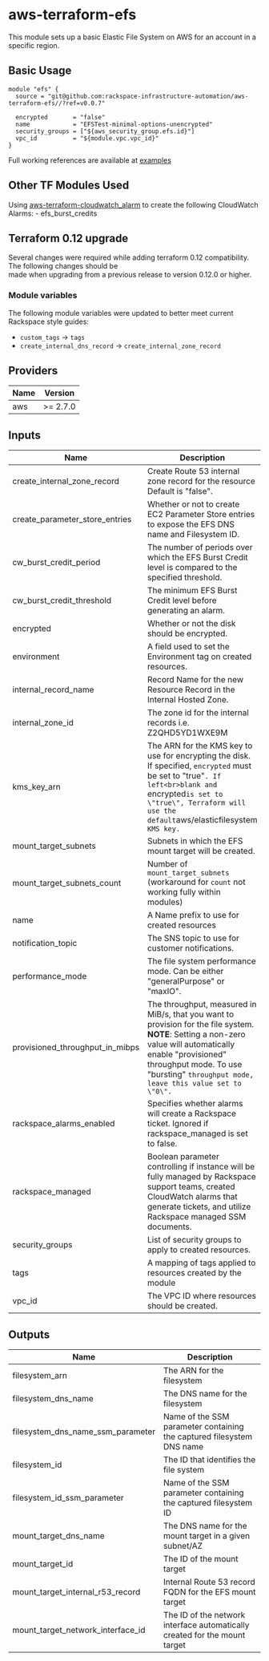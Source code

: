 # aws-terraform-efs

This module sets up a basic Elastic File System on AWS for an account in a specific region.

## Basic Usage

```HCL
module "efs" {
  source = "git@github.com:rackspace-infrastructure-automation/aws-terraform-efs//?ref=v0.0.7"

  encrypted       = "false"
  name            = "EFSTest-minimal-options-unencrypted"
  security_groups = ["${aws_security_group.efs.id}"]
  vpc_id          = "${module.vpc.vpc_id}"
}
```

Full working references are available at [examples](examples)
## Other TF Modules Used  
Using [aws-terraform-cloudwatch\_alarm](https://github.com/rackspace-infrastructure-automation/aws-terraform-cloudwatch_alarm) to create the following CloudWatch Alarms:
	- efs\_burst\_credits

## Terraform 0.12 upgrade

Several changes were required while adding terraform 0.12 compatibility.  The following changes should be  
made when upgrading from a previous release to version 0.12.0 or higher.

### Module variables

The following module variables were updated to better meet current Rackspace style guides:

- `custom_tags` -> `tags`
- `create_internal_dns_record` -> `create_internal_zone_record`

## Providers

| Name | Version |
|------|---------|
| aws | >= 2.7.0 |

## Inputs

| Name | Description | Type | Default | Required |
|------|-------------|------|---------|:-----:|
| create\_internal\_zone\_record | Create Route 53 internal zone record for the resource Default is \"false\". | `bool` | `false` | no |
| create\_parameter\_store\_entries | Whether or not to create EC2 Parameter Store entries to expose the EFS DNS name and Filesystem ID. | `bool` | `true` | no |
| cw\_burst\_credit\_period | The number of periods over which the EFS Burst Credit level is compared to the specified threshold. | `number` | `12` | no |
| cw\_burst\_credit\_threshold | The minimum EFS Burst Credit level before generating an alarm. | `number` | `1000000000000` | no |
| encrypted | Whether or not the disk should be encrypted. | `bool` | `true` | no |
| environment | A field used to set the Environment tag on created resources. | `string` | `"Development"` | no |
| internal\_record\_name | Record Name for the new Resource Record in the Internal Hosted Zone. | `string` | `""` | no |
| internal\_zone\_id | The zone id for the internal records i.e. Z2QHD5YD1WXE9M | `string` | `""` | no |
| kms\_key\_arn | The ARN for the KMS key to use for encrypting the disk. If specified, `encrypted` must be set to \"true\"`. If left<br>blank and `encrypted` is set to \"true\", Terraform will use the default `aws/elasticfilesystem` KMS key.` | `string` | `""` | no |
| mount\_target\_subnets | Subnets in which the EFS mount target will be created. | `list(string)` | `[]` | no |
| mount\_target\_subnets\_count | Number of `mount_target_subnets` (workaround for `count` not working fully within modules) | `number` | `0` | no |
| name | A Name prefix to use for created resources | `string` | n/a | yes |
| notification\_topic | The SNS topic to use for customer notifications. | `list(string)` | `[]` | no |
| performance\_mode | The file system performance mode. Can be either "generalPurpose" or "maxIO". | `string` | `"generalPurpose"` | no |
| provisioned\_throughput\_in\_mibps | The throughput, measured in MiB/s, that you want to provision for the file system. **NOTE**: Setting a non-zero value will automatically enable \"provisioned\" throughput mode. To use \"bursting\" `throughput mode, leave this value set to \"0\".` | `number` | `0` | no |
| rackspace\_alarms\_enabled | Specifies whether alarms will create a Rackspace ticket. Ignored if rackspace\_managed is set to false. | `bool` | `false` | no |
| rackspace\_managed | Boolean parameter controlling if instance will be fully managed by Rackspace support teams, created CloudWatch alarms that generate tickets, and utilize Rackspace managed SSM documents. | `bool` | `true` | no |
| security\_groups | List of security groups to apply to created resources. | `list(string)` | n/a | yes |
| tags | A mapping of tags applied to resources created by the module | `map(string)` | `{}` | no |
| vpc\_id | The VPC ID where resources should be created. | `string` | n/a | yes |

## Outputs

| Name | Description |
|------|-------------|
| filesystem\_arn | The ARN for the filesystem |
| filesystem\_dns\_name | The DNS name for the filesystem |
| filesystem\_dns\_name\_ssm\_parameter | Name of the SSM parameter containing the captured filesystem DNS name |
| filesystem\_id | The ID that identifies the file system |
| filesystem\_id\_ssm\_parameter | Name of the SSM parameter containing the captured filesystem ID |
| mount\_target\_dns\_name | The DNS name for the mount target in a given subnet/AZ |
| mount\_target\_id | The ID of the mount target |
| mount\_target\_internal\_r53\_record | Internal Route 53 record FQDN for the EFS mount target |
| mount\_target\_network\_interface\_id | The ID of the network interface automatically created for the mount target |


